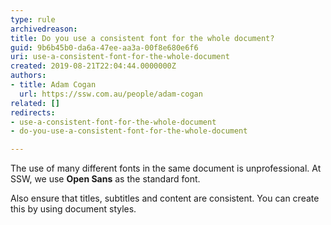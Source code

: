 ```yaml
---
type: rule
archivedreason: 
title: Do you use a consistent font for the whole document?
guid: 9b6b45b0-da6a-47ee-aa3a-00f8e680e6f6
uri: use-a-consistent-font-for-the-whole-document
created: 2019-08-21T22:04:44.0000000Z
authors:
- title: Adam Cogan
  url: https://ssw.com.au/people/adam-cogan
related: []
redirects:
- use-a-consistent-font-for-the-whole-document
- do-you-use-a-consistent-font-for-the-whole-document

---
```


The use of many different fonts in the same document is unprofessional. At SSW, we use  **Open Sans** as the standard font.

<!--endintro-->

Also ensure that titles, subtitles and content are consistent. You can create this by using document styles.
